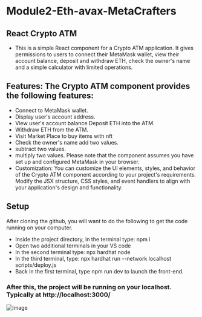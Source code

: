 # Module2-Eth-avax-MetaCrafters
## React Crypto ATM
- This is a simple React component for a Crypto ATM application. It gives permissions to users to connect their MetaMask wallet, view their  account balance, deposit and withdraw ETH, check the owner's name and a simple calculator with limited operations.

## Features: The Crypto ATM component provides the following features:

- Connect to MetaMask wallet.
- Display user's account address.
- View user's account balance Deposit ETH into the ATM.
- Withdraw ETH from the ATM.
- Visit Market Place to buy items with nft
- Check the owner's name add two values.
- subtract two values.
- multiply two values. Please note that the component assumes you have set up and configured MetaMask in your browser.
- Customization: You can customize the UI elements, styles, and behavior of the Crypto ATM component according to your project's requirements. Modify the JSX structure, CSS styles, and event handlers to align with your application's design and functionality.

## Setup
After cloning the github, you will want to do the following to get the code running on your computer.

- Inside the project directory, in the terminal type: npm i
- Open two additional terminals in your VS code
- In the second terminal type: npx hardhat node
- In the third terminal, type: npx hardhat run --network localhost scripts/deploy.js
- Back in the first terminal, type npm run dev to launch the front-end.
  
### After this, the project will be running on your localhost. Typically at http://localhost:3000/
![image](https://github.com/ShivamGupta92/Module2-Eth-avax-MetaCrafters/assets/70855458/c7b8abda-29fc-4602-a224-d168b822fd5c)

